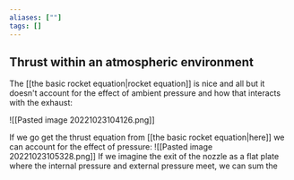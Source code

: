 ```yaml
---
aliases: [""]
tags: []
---
```


## Thrust within an atmospheric environment

The [[the basic rocket equation|rocket equation]] is nice and all but it doesn't account for the effect of ambient pressure and how that interacts with the exhaust:

![[Pasted image 20221023104126.png]]

If we go get the thrust equation from [[the basic rocket equation|here]] we can account for the effect of  pressure:
![[Pasted image 20221023105328.png]]
If we imagine the exit of the nozzle as a flat plate where the internal pressure and external pressure meet, we can sum the 

